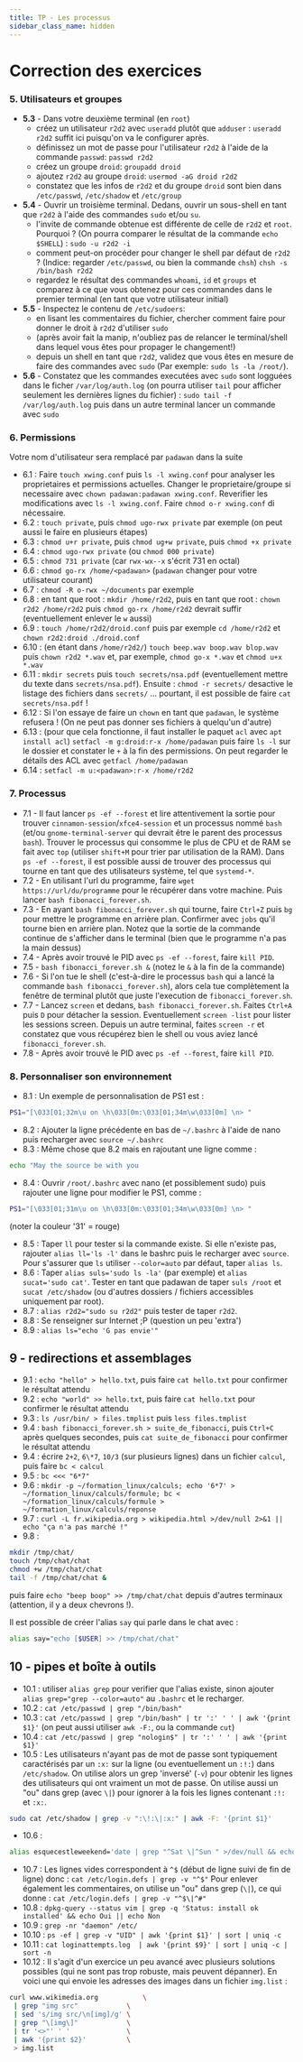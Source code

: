 ```yaml
---
title: TP - Les processus
sidebar_class_name: hidden
---
```


# Correction des exercices



### 5. Utilisateurs et groupes

- **5.3** - Dans votre deuxième terminal (en `root`)
    - créez un utilisateur `r2d2` avec `useradd` plutôt que `adduser` : `useradd r2d2` suffit ici puisqu'on va le configurer après.
    - définissez un mot de passe pour l'utilisateur `r2d2` à l'aide de la commande `passwd`: `passwd r2d2`
    - créez un groupe `droid`: `groupadd droid` 
    - ajoutez `r2d2` au groupe `droid`: `usermod -aG droid r2d2`
    - constatez que les infos de `r2d2` et du groupe `droid` sont bien dans `/etc/passwd`, `/etc/shadow` et `/etc/group`
- **5.4** - Ouvrir un troisième terminal. Dedans, ouvrir un sous-shell en tant que `r2d2` à l'aide des commandes `sudo` et/ou `su`.
    - l'invite de commande obtenue est différente de celle de `r2d2` et `root`. Pourquoi ? (On pourra comparer le résultat de la commande `echo $SHELL`) : `sudo -u r2d2 -i`
    - comment peut-on procéder pour changer le shell par défaut de `r2d2` ? (Indice: regarder `/etc/passwd`, ou bien la commande `chsh`) `chsh -s /bin/bash r2d2`
    - regardez le résultat des commandes `whoami`, `id` et `groups` et comparez à ce que vous obtenez pour ces commandes dans le premier terminal (en tant que votre utilisateur initial)
- **5.5** - Inspectez le contenu de `/etc/sudoers`:
    - en lisant les commentaires du fichier, chercher comment faire pour donner le droit à `r2d2` d'utiliser `sudo`
    - (après avoir fait la manip, n'oubliez pas de relancer le terminal/shell dans lequel vous êtes pour propager le changement!)
    - depuis un shell en tant que `r2d2`, validez que vous êtes en mesure de faire des commandes avec `sudo` (Par exemple: `sudo ls -la /root/`).
- **5.6** - Constatez que les commandes executées avec `sudo` sont logguées dans le ficher `/var/log/auth.log` (on pourra utiliser `tail` pour afficher seulement les dernières lignes du fichier) : `sudo tail -f /var/log/auth.log` puis dans un autre terminal lancer un commande avec `sudo`

### 6. Permissions

Votre nom d'utilisateur sera remplacé par `padawan` dans la suite

- 6.1 : Faire `touch xwing.conf` puis `ls -l xwing.conf` pour analyser les proprietaires et permissions actuelles. Changer le proprietaire/groupe si necessaire avec `chown padawan:padawan xwing.conf`. Reverifier les modifications avec `ls -l xwing.conf`. Faire `chmod o-r xwing.conf` di nécessaire.
- 6.2 : `touch private`, puis `chmod ugo-rwx private` par exemple (on peut aussi le faire en plusieurs étapes)
- 6.3 : `chmod u+r private`, puis `chmod ug+w private`, puis `chmod +x private`
- 6.4 : `chmod ugo-rwx private` (ou `chmod 000 private`)
- 6.5 : `chmod 731 private` (car `rwx-wx--x` s'écrit 731 en octal)
- 6.6 : `chmod go-rx /home/<padawan>` (`padawan` changer pour votre utilisateur courant)
- 6.7 : `chmod -R o-rwx ~/documents` par exemple
- 6.8 : en tant que root : `mkdir /home/r2d2`, puis en tant que root : `chown r2d2 /home/r2d2` puis `chmod go-rx /home/r2d2` devrait suffir (eventuellement enlever le `w` aussi)
- 6.9 : `touch /home/r2d2/droid.conf` puis par exemple `cd /home/r2d2` et `chown r2d2:droid ./droid.conf`
- 6.10 : (en étant dans `/home/r2d2/`) `touch beep.wav boop.wav blop.wav` puis `chown r2d2 *.wav` et, par exemple, `chmod go-x *.wav` et `chmod u+x *.wav`
- 6.11 : `mkdir secrets` puis `touch secrets/nsa.pdf` (eventuellement mettre du texte dans `secrets/nsa.pdf`). Ensuite : `chmod -r secrets/` desactive le listage des fichiers dans `secrets/` ... pourtant, il est possible de faire `cat secrets/nsa.pdf` !
- 6.12 : Si l'on essaye de faire un `chown` en tant que `padawan`, le système refusera ! (On ne peut pas donner ses fichiers à quelqu'un d'autre)
- 6.13 : (pour que cela fonctionne, il faut installer le paquet `acl` avec `apt install acl`) `setfacl -m g:droid:r-x /home/padawan` puis faire `ls -l` sur le dossier et constater le `+` à la fin des permissions. On peut regarder le détails des ACL avec `getfacl /home/padawan`
- 6.14 : `setfacl -m u:<padawan>:r-x /home/r2d2`

### 7. Processus

- 7.1 - Il faut lancer `ps -ef --forest` et lire attentivement la sortie pour trouver `cinnamon-session`/`xfce4-session` et un processus nommé `bash` (et/ou `gnome-terminal-server` qui devrait être le parent des processus `bash`). Trouver le processus qui consomme le plus de CPU et de RAM se fait avec `top` (utiliser `shift+M` pour trier par utilisation de la RAM). Dans `ps -ef --forest`, il est possible aussi de trouver des processus qui tourne en tant que des utilisateurs système, tel que `systemd-*`.
- 7.2 - En utilisant l'url du programme, faire `wget https://url/du/programme` pour le récupérer dans votre machine. Puis lancer `bash fibonacci_forever.sh`.
- 7.3 - En ayant `bash fibonacci_forever.sh` qui tourne, faire `Ctrl+Z` puis `bg` pour mettre le programme en arrière plan. Confirmer avec `jobs` qu'il tourne bien en arrière plan. Notez que la sortie de la commande continue de s'afficher dans le terminal (bien que le programme n'a pas la main dessus)
- 7.4 - Après avoir trouvé le PID avec `ps -ef --forest`, faire `kill PID`.
- 7.5 - `bash fibonacci_forever.sh &` (notez le `&` à la fin de la commande)
- 7.6 - Si l'on tue le shell (c'est-à-dire le processus `bash` qui a lancé la commande `bash fibonacci_forever.sh`), alors cela tue complètement la fenêtre de terminal plutôt que juste l'execution de `fibonacci_forever.sh`.
- 7.7 - Lancez `screen` et dedans, `bash fibonacci_forever.sh`. Faites `Ctrl+A` puis `D` pour détacher la session. Eventuellement `screen -list` pour lister les sessions screen. Depuis un autre terminal, faites `screen -r` et constatez que vous récupérez bien le shell ou vous aviez lancé `fibonacci_forever.sh`.
- 7.8 - Après avoir trouvé le PID avec `ps -ef --forest`, faire `kill PID`.

### 8. Personnaliser son environnement

- 8.1 : Un exemple de personnalisation de PS1 est :

```bash
PS1="[\033[01;32m\u on \h\033[0m:\033[01;34m\w\033[0m] \n> "
```

- 8.2 : Ajouter la ligne précédente en bas de `~/.bashrc` à l'aide de nano puis recharger avec `source ~/.bashrc`
- 8.3 : Même chose que 8.2 mais en rajoutant une ligne comme :

```bash
echo "May the source be with you
```
- 8.4 : Ouvrir `/root/.bashrc` avec nano (et possiblement sudo) puis rajouter une ligne pour modifier le PS1, comme :

```bash
PS1="[\033[01;31m\u on \h\033[0m:\033[01;34m\w\033[0m] \n> "
```

(noter la couleur '31' = rouge)

- 8.5 : Taper `ll` pour tester si la commande existe. Si elle n'existe pas, rajouter `alias ll='ls -l'` dans le bashrc puis le recharger avec `source`. Pour s'assurer que `ls` utiliser `--color=auto` par défaut, taper `alias ls`.
- 8.6 : Taper `alias suls='sudo ls -la'` (par exemple) et `alias sucat='sudo cat'`. Tester en tant que padawan de taper `suls /root` et `sucat /etc/shadow` (ou d'autres dossiers / fichiers accessibles uniquement par root).
- 8.7 : `alias r2d2="sudo su r2d2"` puis tester de taper `r2d2`.
- 8.8 : Se renseigner sur Internet ;P (question un peu 'extra')
- 8.9 : `alias ls="echo 'G pas envie'"`

## 9 - redirections et assemblages

- 9.1 : `echo "hello" > hello.txt`, puis faire `cat hello.txt` pour confirmer le résultat attendu
- 9.2 : `echo "world" >> hello.txt`, puis faire `cat hello.txt` pour confirmer le résultat attendu
- 9.3 : `ls /usr/bin/ > files.tmplist` puis `less files.tmplist`
- 9.4 : `bash fibonacci_forever.sh > suite_de_fibonacci`, puis `Ctrl+C` après quelques secondes, puis `cat suite_de_fibonacci` pour confirmer le résultat attendu
- 9.4 : écrire `2+2`, `6\*7`, `10/3` (sur plusieurs lignes) dans un fichier `calcul`, puis faire `bc < calcul`
- 9.5 : `bc <<< "6*7"`
- 9.6 : `mkdir -p ~/formation_linux/calculs; echo '6*7' > ~/formation_linux/calculs/formule; bc < ~/formation_linux/calculs/formule > ~/formation_linux/calculs/reponse`
- 9.7 : `curl -L fr.wikipedia.org > wikipedia.html >/dev/null 2>&1 || echo "ça n'a pas marché !"`
- 9.8 :

```bash
mkdir /tmp/chat/
touch /tmp/chat/chat
chmod +w /tmp/chat/chat
tail -f /tmp/chat/chat &
```

puis faire `echo "beep boop" >> /tmp/chat/chat` depuis d'autres terminaux (attention, il y a deux chevrons !).

Il est possible de créer l'alias `say` qui parle dans le chat avec :

```bash
alias say="echo [$USER] >> /tmp/chat/chat"
```

## 10 - pipes et boîte à outils

- 10.1 : utiliser `alias grep` pour verifier que l'alias existe, sinon ajouter `alias grep="grep --color=auto"` au `.bashrc` et le recharger.
- 10.2 : `cat /etc/passwd | grep "/bin/bash"`
- 10.3 : `cat /etc/passwd | grep "/bin/bash" | tr ':' ' ' | awk '{print $1}'` (on peut aussi utiliser `awk -F:`, ou la commande `cut`)
- 10.4 : `cat /etc/passwd | grep "nologin$" | tr ':' ' ' | awk '{print $1}'`
- 10.5 : Les utilisateurs n'ayant pas de mot de passe sont typiquement caractérisés par un `:x:` sur la ligne (ou eventuellement un `:!:`) dans `/etc/shadow`. On utilise alors un grep 'inversé' (`-v`) pour obtenir les lignes des utilisateurs qui ont vraiment un mot de passe. On utilise aussi un "ou" dans grep (avec `\|`) pour ignorer à la fois les lignes contenant `:!:` et `:x:`.

```bash
sudo cat /etc/shadow | grep -v ":\!:\|:x:" | awk -F: '{print $1}'
```

- 10.6 :

```bash
alias esquecestleweekend='date | grep "^Sat \|^Sun " >/dev/null && echo "Cest le weekend" && echo "Cest le weekend" || echo "Arg il faut encore taffer!"
```

- 10.7 : Les lignes vides correspondent à `^$` (début de ligne suivi de fin de ligne) donc : `cat /etc/login.defs | grep -v "^$"` Pour enlever également les commentaires, on utilise un "ou" dans grep (`\|`), ce qui donne : `cat /etc/login.defs | grep -v "^$\|^#"`
- 10.8 : `dpkg-query --status vim | grep -q 'Status: install ok installed' && echo Oui || echo Non`
- 10.9 : `grep -nr "daemon" /etc/`
- 10.10 : `ps -ef | grep -v "UID" | awk '{print $1}' | sort | uniq -c`
- 10.11 : `cat loginattempts.log  | awk '{print $9}' | sort | uniq -c | sort -n`
- 10.12 : Il s'agit d'un exercice un peu avancé avec plusieurs solutions possibles (qui ne sont pas trop robuste, mais peuvent dépanner). En voici une qui envoie les adresses des images dans un fichier `img.list` :

```bash
curl www.wikimedia.org           \
 | grep "img src"            \
 | sed 's/img src/\n[img]/g' \
 | grep "\[img\]"            \
 | tr '<>"' ' '              \
 | awk '{print $2}'          \
 > img.list
```
